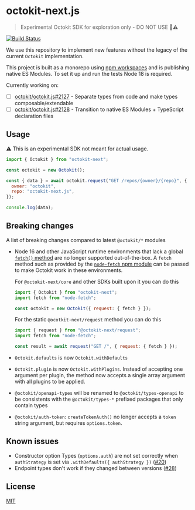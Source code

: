 # octokit-next.js

> Experimental Octokit SDK for exploration only - DO NOT USE 🚫⚠️

[![Build Status](https://github.com/octokit/octokit-next.js/workflows/Test/badge.svg)](https://github.com/octokit/octokit-next.js/actions/workflows/test.yml)

We use this repository to implement new features without the legacy of the current `Octokit` implementation.

This project is built as a monorepo using [npm workspaces](https://docs.npmjs.com/cli/v7/using-npm/workspaces/) and is publishing native ES Modules. To set it up and run the tests Node 18 is required.

Currently working on:

- [ ] [octokit/octokit.js#2127](https://github.com/octokit/octokit.js/issues/2127) - Separate types from code and make types composable/extendable
- [ ] [octokit/octokit.js#2128](https://github.com/octokit/octokit.js/issues/2128) - Transition to native ES Modules + TypeScript declaration files

## Usage

⚠️ This is an experimental SDK not meant for actual usage.

```js
import { Octokit } from "octokit-next";

const octokit = new Octokit();

const { data } = await octokit.request("GET /repos/{owner}/{repo}", {
  owner: "octokit",
  repo: "octokit-next.js",
});

console.log(data);
```

## Breaking changes

A list of breaking changes compared to latest `@octokit/*` modules

- Node 16 and other JavaScript runtime environments that lack a global [`fetch()` method](https://developer.mozilla.org/en-US/docs/Web/API/fetch) are no longer supported out-of-the-box. A `fetch` method such as provided by the [`node-fetch` npm module](https://github.com/node-fetch/node-fetch) can be passed to make Octokit work in these environments.

  For `@octokit-next/core` and other SDKs built upon it you can do this

  ```js
  import { Octokit } from "octokit-next";
  import fetch from "node-fetch";

  const octokit = new Octokit({ request: { fetch } });
  ```

  For the static `@ocotkit-next/request` method you can do this

  ```js
  import { request } from "@octokit-next/request";
  import fetch from "node-fetch";

  const result = await request("GET /", { request: { fetch } });
  ```

- `Octokit.defaults` is now `Octokit.withDefaults`

- `Octokit.plugin` is now `Octokit.withPlugins`. Instead of accepting one argument per plugin, the method now accepts a single array argument with all plugins to be applied.

- `@octokit/openapi-types` will be renamed to `@octokit/types-openapi` to be consistents with the `@octokit/types-*` prefixed packages that only contain types

- `@octokit/auth-token`: `createTokenAuth()` no longer accepts a `token` string argument, but requires `options.token`.

## Known issues

- Constructor option Types (`options.auth`) are not set correctly when `authStrategy` is set via `.withDefaults({ authStrategy })` ([#20](https://github.com/octokit/octokit-next.js/issues/20))
- Endpoint types don't work if they changed between versions ([#28](https://github.com/octokit/octokit-next.js/issues/28))

## License

[MIT](LICENSE)
